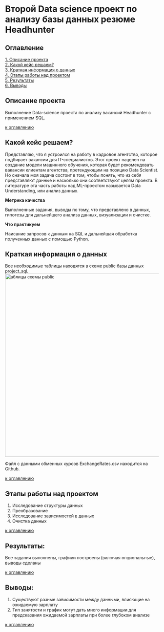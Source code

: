 # Второй Data science проект по анализу базы данных резюме Headhunter

## Оглавление  
[1. Описание проекта](#описание-проекта)  
[2. Какой кейс решаем?](#какой-кейс-решаем)  
[3. Краткая информация о данных](#краткая-информация-о-данных)  
[4. Этапы работы над проектом](#этапы-работы-над-проектом)  
[5. Результаты](#результаты)    
[6. Выводы](#выводы) 

## Описание проекта    
Выполнение Data-science проекта по анализу вакансий Headhunter с применением SQL. 


[к оглавлению](#оглавление)


## Какой кейс решаем?    
Представляю, что я устроился на работу в кадровое агентство, которое подбирает вакансии для IT-специалистов. Этот проект нацелен на создание модели машинного обучения, которая будет рекомендовать вакансии клиентам агентства, претендующим на позицию Data Scientist. Но сначала моя задача состоит в том, чтобы понять, что из себя представляют данные и насколько они соответствуют целям проекта. В литературе эта часть работы над ML-проектом называется Data Understanding, или анализ данных.


**Метрика качества**   

Выполненные задания, выводы по тому, что представлено в данных, гипотезы для дальнейшего анализа данных, визуализации и очистке.


**Что практикуем**   

Наисание запросов к данным на SQL и дальнейшая обработка полученных данных с помощью Python. 

## Краткая информация о данных
Все необходимые таблицы находятся в схеме public базы данных project_sql.
<img src="https://lms.skillfactory.ru/assets/courseware/v1/efd63819603e7d4f4433ed2fedec717c/asset-v1:SkillFactory+DSPR-2.0+14JULY2021+type@asset+block/SQL_pj2_2_1.png" alt="аблицы схемы public" style="height: 600px; width:600px;"/>


Файл с данными обменных курсов ExchangeRates.csv находится на Github.
  
[к оглавлению](#оглавление)


## Этапы работы над проектом  

1) Исследование структуры данных
2) Преобразование
3) Исследование зависимостей в данных
4) Очистка данных

[к оглавлению](#оглавление)


## Результаты:  
Все задания выполнены, графики построены (включая опциональные), выводы сделаны

[к оглавлению](#оглавление)


## Выводы:  

1) Существуют разные зависимости между данными, влияющие на ожидаемую зарплату
2) Тип занятости и график могут дать много информации для предсказания ожидаемой зарплаты при более глубоком анализе

[к оглавлению](#оглавление)


